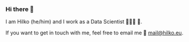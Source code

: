### Hi there 👋

I am Hilko (he/him) and I work as a Data Scientist 👨🏼‍💻 🤖.

If you want to get in touch with me, feel free to email me 📧 mail@hilko.eu.


<!--
**hija/hija** is a ✨ _special_ ✨ repository because its `README.md` (this file) appears on your GitHub profile.

Here are some ideas to get you started:

- 🔭 I’m currently working on ...
- 🌱 I’m currently learning ...
- 👯 I’m looking to collaborate on ...
- 🤔 I’m looking for help with ...
- 💬 Ask me about ...
- 📫 How to reach me: ...
- 😄 Pronouns: ...
- ⚡ Fun fact: ...
-->
